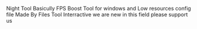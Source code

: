 Night Tool Basicully FPS Boost Tool for windows
and Low resources config file
Made By Files Tool Interractive
we are new in this field
please support us
